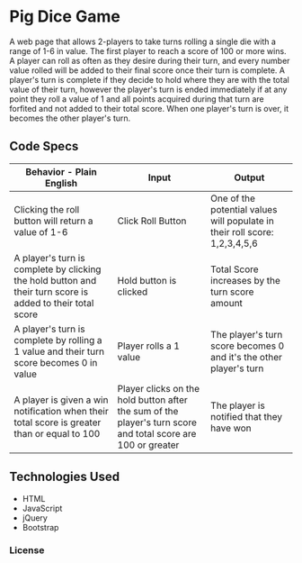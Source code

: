 # Pig Dice Game
A web page that allows 2-players to take turns rolling a single die with a range of 1-6 in value. The first player to reach a score of 100 or more wins. A player can roll as often as they desire during their turn, and every number value rolled will be added to their final score once their turn is complete. A player's turn is complete if they decide to hold where they are with the total value of their turn, however the player's turn is ended immediately if at any point they roll a value of 1 and all points acquired during that turn are forfited and not added to their total score. When one player's turn is over, it becomes the other player's turn.

## Code Specs
|Behavior - Plain English|Input|Output|
|---|---|---|
|Clicking the roll button will return a value of 1-6|Click Roll Button|One of the potential values will populate in their roll score: 1,2,3,4,5,6|
|A player's turn is complete by clicking the hold button and their turn score is added to their total score|Hold button is clicked|Total Score increases by the turn score amount|
|A player's turn is complete by rolling a 1 value and their turn score becomes 0 in value|Player rolls a 1 value|The player's turn score becomes 0 and it's the other player's turn|
|A player is given a win notification when their total score is greater than or equal to 100|Player clicks on the hold button after the sum of the player's turn score and total score are 100 or greater|The player is notified that they have won|

## Technologies Used
* HTML
* JavaScript
* jQuery
* Bootstrap

### License
